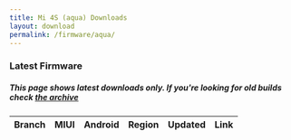 ```yaml
---
title: Mi 4S (aqua) Downloads
layout: download
permalink: /firmware/aqua/
---
```


### Latest Firmware
##### This page shows latest downloads only. If you're looking for old builds check [the archive](/archive/firmware/aqua/)


<div class="table-responsive-md" style="margin-top: 25px;">
<table id="firmware" class="compact table table-striped table-hover table-sm">
    <thead class="thead-dark">
        <tr>
            <th>Branch</th>
            <th>MIUI</th>
            <th>Android</th>
            <th>Region</th>
            <th>Updated</th>
            <th>Link</th>
        </tr>
    </thead>
    <script>loadFirmwareDownloads('aqua', 'latest')</script>
</table>
</div>
